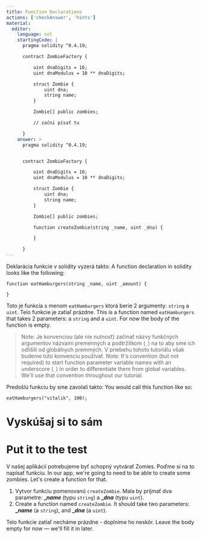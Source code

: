 ```yaml
---
title: Function Declarations
actions: ['checkAnswer', 'hints']
material:
  editor:
    language: sol
    startingCode: |
      pragma solidity ^0.4.19;

      contract ZombieFactory {

          uint dnaDigits = 16;
          uint dnaModulus = 10 ** dnaDigits;

          struct Zombie {
              uint dna;
              string name;
          }

          Zombie[] public zombies;

          // začni písať tu

      }
    answer: >
      pragma solidity ^0.4.19;


      contract ZombieFactory {

          uint dnaDigits = 16;
          uint dnaModulus = 10 ** dnaDigits;

          struct Zombie {
              uint dna;
              string name;
          }

          Zombie[] public zombies;

          function createZombie(string _name, uint _dna) {

          }

      }
---
```


Deklarácia funkcie v solidity vyzerá takto:
A function declaration in solidity looks like the following:

```
function eatHamburgers(string _name, uint _amount) {

}
```

Toto je funkcia s menom `eatHamburgers` ktorá berie 2 argumenty: `string` a `uint`. Telo funkcie je zatiaľ prázdne.
This is a function named `eatHamburgers` that takes 2 parameters: a `string` and a `uint`. For now the body of the function is empty.

> Note: Je konvenciou (ale nie nutnosť) začínať názvy funkčných argumentov názvami premenných a podtržítkom (`_`) na to aby sme ich odlíšili od globálnych premmých. V priebehu tohoto tutoriálu však budeme túto konvenciu používať.
> Note: It's convention (but not required) to start function parameter variable names with an underscore (`_`) in order to differentiate them from global variables. We'll use that convention throughout our tutorial.

Predošlú funkciu by sme zavolali takto:
You would call this function like so:

```
eatHamburgers("vitalik", 100);
```

# Vyskúšaj si to sám
# Put it to the test

V našej aplikácií potrebujeme byť schopný vytvárať Zomies. Poďme si na to napísať funkciu.
In our app, we're going to need to be able to create some zombies. Let's create a function for that.

1. Vytvor funkciu pomenovanú `createZombie`. Mala by príjmať dva parametre: **__name_** (typu `string`) a **__dna_** (typu `uint`).
1. Create a function named `createZombie`. It should take two parameters: **__name_** (a `string`), and **__dna_** (a `uint`).

Telo funkcie zatiaľ necháme prázdne - doplníme ho neskôr.
Leave the body empty for now — we'll fill it in later.
